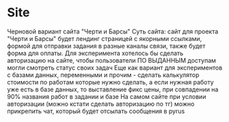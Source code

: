 # Site
Черновой вариант сайта "Черти и Барсы"
Суть сайта: сайт для проекта "Черти и Барсы" будет лендинг страницей с якорными ссылками, формой для отправки задания в разные каналы связи, также будет форма для оплаты. Для эксперимента хотелось бы сделать авторизацию на сайте, чтобы пользователи ПО ВЫДАННЫМ доступам могли смотреть статус своих задач
Еще как вариант для экспериментов с базами данных, переменными и прочим - сделать калькулятор стоимости по работам которые нужно сделать, а если нужная работу уже есть в базе данных, то выставление фикс цены, при совпадении на 90% названия работ в задании и базе
На самом сайте при условии авторизации (можно кстати сделать авторизацию по тг) можно прикрепить чат, который будет отсылать сообщения в pyrus
